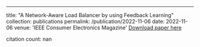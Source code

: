 ---
title: "A Network-Aware Load Balancer by using Feedback Learning"
collection: publications
permalink: /publication/2022-11-06
date: 2022-11-06
venue: 'IEEE Consumer Electronics Magazine'
[Download paper here](https://scholar.google.com/citations?view_op=view_citation&hl=en&user=CCckbEUAAAAJ&cstart=20&pagesize=80&citation_for_view=CCckbEUAAAAJ:artPoR2Yc-kC)

citation count: nan